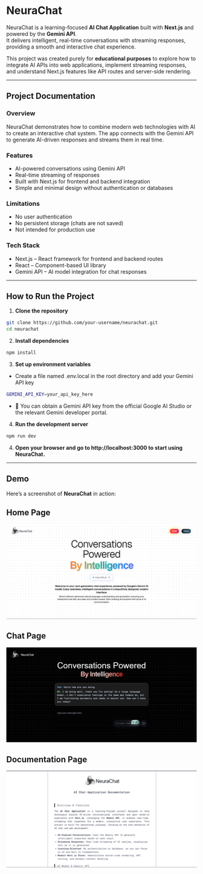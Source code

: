 # NeuraChat

NeuraChat is a learning-focused **AI Chat Application** built with **Next.js** and powered by the **Gemini API**.  
It delivers intelligent, real-time conversations with streaming responses, providing a smooth and interactive chat experience.

This project was created purely for **educational purposes** to explore how to integrate AI APIs into web applications, implement streaming responses, and understand Next.js features like API routes and server-side rendering.

---

## Project Documentation

### Overview

NeuraChat demonstrates how to combine modern web technologies with AI to create an interactive chat system. The app connects with the Gemini API to generate AI-driven responses and streams them in real time.

### Features

- AI-powered conversations using Gemini API
- Real-time streaming of responses
- Built with Next.js for frontend and backend integration
- Simple and minimal design without authentication or databases

### Limitations

- No user authentication
- No persistent storage (chats are not saved)
- Not intended for production use

### Tech Stack

- Next.js – React framework for frontend and backend routes
- React – Component-based UI library
- Gemini API – AI model integration for chat responses

---

## How to Run the Project

1. **Clone the repository**

```bash
git clone https://github.com/your-username/neurachat.git
cd neurachat
```

2. **Install dependencies**

```bash
npm install
```

3. **Set up environment variables**

- Create a file named .env.local in the root directory and add your Gemini API key

```bash
GEMINI_API_KEY=your_api_key_here
```

- 🔑 You can obtain a Gemini API key from the official Google AI Studio or the relevant Gemini developer portal.

4. **Run the development server**

```bash
npm run dev
```

4. **Open your browser and go to http://localhost:3000
   to start using NeuraChat.**

---

## Demo

Here’s a screenshot of **NeuraChat** in action:

## **Home Page**

![NeuraChat Home Page Demo](/public/demo/neuraChat_HomePage.png)

## **Chat Page**

![NeuraChat Chat Page Demo](/public/demo/neuraChat_chatPage.png)

## **Documentation Page**

![NeuraChat Home Page Demo](/public/demo/neuraChat_documentationPage.png)
